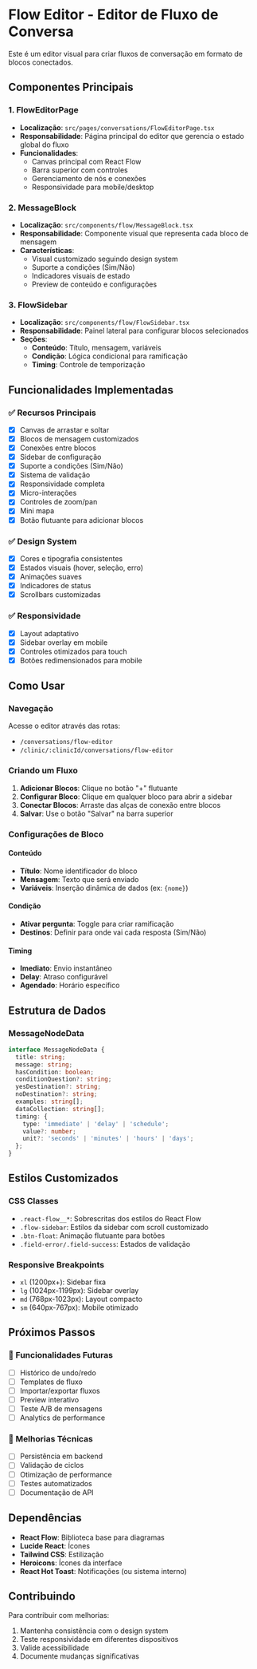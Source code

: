 # Flow Editor - Editor de Fluxo de Conversa

Este é um editor visual para criar fluxos de conversação em formato de blocos conectados.

## Componentes Principais

### 1. FlowEditorPage
- **Localização**: `src/pages/conversations/FlowEditorPage.tsx`
- **Responsabilidade**: Página principal do editor que gerencia o estado global do fluxo
- **Funcionalidades**:
  - Canvas principal com React Flow
  - Barra superior com controles
  - Gerenciamento de nós e conexões
  - Responsividade para mobile/desktop

### 2. MessageBlock
- **Localização**: `src/components/flow/MessageBlock.tsx`
- **Responsabilidade**: Componente visual que representa cada bloco de mensagem
- **Características**:
  - Visual customizado seguindo design system
  - Suporte a condições (Sim/Não)
  - Indicadores visuais de estado
  - Preview de conteúdo e configurações

### 3. FlowSidebar
- **Localização**: `src/components/flow/FlowSidebar.tsx`
- **Responsabilidade**: Painel lateral para configurar blocos selecionados
- **Seções**:
  - **Conteúdo**: Título, mensagem, variáveis
  - **Condição**: Lógica condicional para ramificação
  - **Timing**: Controle de temporização

## Funcionalidades Implementadas

### ✅ Recursos Principais
- [x] Canvas de arrastar e soltar
- [x] Blocos de mensagem customizados
- [x] Conexões entre blocos
- [x] Sidebar de configuração
- [x] Suporte a condições (Sim/Não)
- [x] Sistema de validação
- [x] Responsividade completa
- [x] Micro-interações
- [x] Controles de zoom/pan
- [x] Mini mapa
- [x] Botão flutuante para adicionar blocos

### ✅ Design System
- [x] Cores e tipografia consistentes
- [x] Estados visuais (hover, seleção, erro)
- [x] Animações suaves
- [x] Indicadores de status
- [x] Scrollbars customizadas

### ✅ Responsividade
- [x] Layout adaptativo
- [x] Sidebar overlay em mobile
- [x] Controles otimizados para touch
- [x] Botões redimensionados para mobile

## Como Usar

### Navegação
Acesse o editor através das rotas:
- `/conversations/flow-editor`
- `/clinic/:clinicId/conversations/flow-editor`

### Criando um Fluxo
1. **Adicionar Blocos**: Clique no botão "+" flutuante
2. **Configurar Bloco**: Clique em qualquer bloco para abrir a sidebar
3. **Conectar Blocos**: Arraste das alças de conexão entre blocos
4. **Salvar**: Use o botão "Salvar" na barra superior

### Configurações de Bloco

#### Conteúdo
- **Título**: Nome identificador do bloco
- **Mensagem**: Texto que será enviado
- **Variáveis**: Inserção dinâmica de dados (ex: `{nome}`)

#### Condição
- **Ativar pergunta**: Toggle para criar ramificação
- **Destinos**: Definir para onde vai cada resposta (Sim/Não)

#### Timing
- **Imediato**: Envio instantâneo
- **Delay**: Atraso configurável
- **Agendado**: Horário específico

## Estrutura de Dados

### MessageNodeData
```typescript
interface MessageNodeData {
  title: string;
  message: string;
  hasCondition: boolean;
  conditionQuestion?: string;
  yesDestination?: string;
  noDestination?: string;
  examples: string[];
  dataCollection: string[];
  timing: {
    type: 'immediate' | 'delay' | 'schedule';
    value?: number;
    unit?: 'seconds' | 'minutes' | 'hours' | 'days';
  };
}
```

## Estilos Customizados

### CSS Classes
- `.react-flow__*`: Sobrescritas dos estilos do React Flow
- `.flow-sidebar`: Estilos da sidebar com scroll customizado
- `.btn-float`: Animação flutuante para botões
- `.field-error/.field-success`: Estados de validação

### Responsive Breakpoints
- `xl` (1200px+): Sidebar fixa
- `lg` (1024px-1199px): Sidebar overlay
- `md` (768px-1023px): Layout compacto
- `sm` (640px-767px): Mobile otimizado

## Próximos Passos

### 🔮 Funcionalidades Futuras
- [ ] Histórico de undo/redo
- [ ] Templates de fluxo
- [ ] Importar/exportar fluxos
- [ ] Preview interativo
- [ ] Teste A/B de mensagens
- [ ] Analytics de performance

### 🔧 Melhorias Técnicas
- [ ] Persistência em backend
- [ ] Validação de ciclos
- [ ] Otimização de performance
- [ ] Testes automatizados
- [ ] Documentação de API

## Dependências

- **React Flow**: Biblioteca base para diagramas
- **Lucide React**: Ícones
- **Tailwind CSS**: Estilização
- **Heroicons**: Ícones da interface
- **React Hot Toast**: Notificações (ou sistema interno)

## Contribuindo

Para contribuir com melhorias:
1. Mantenha consistência com o design system
2. Teste responsividade em diferentes dispositivos
3. Valide acessibilidade
4. Documente mudanças significativas 